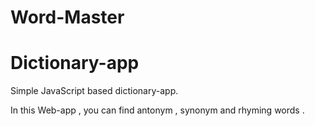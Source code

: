 # Word-Master
# Dictionary-app
Simple JavaScript based dictionary-app.

In this Web-app , you can find antonym , synonym and rhyming words .
